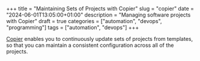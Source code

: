 +++
title = "Maintaining Sets of Projects with Copier"
slug = "copier"
date = "2024-06-01T13:05:00+01:00"
description = "Managing software projects with Copier"
draft = true
categories = ["automation", "devops", "programming"]
tags = ["automation", "devops"]
+++

[Copier](https://copier.readthedocs.io/en/stable/) enables you to continuously update sets of projects from templates, so that you can maintain a consistent configuration across all of the projects.
